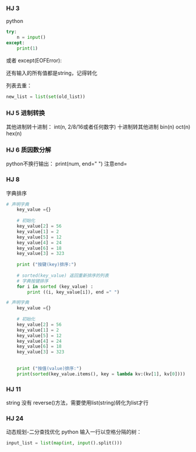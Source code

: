 ### HJ 3
python

```python
try:
    n = input()
except:
    print(1)
```
或者
except(EOFError):

还有输入的所有值都是string，记得转化

列表去重：
```python
new_list = list(set(old_list))
```
### HJ 5 进制转换
其他进制转十进制：
int(n, 2/8/16或者任何数字)
十进制转其他进制
bin(n)
oct(n)
hex(n)

### HJ 6 质因数分解
python不换行输出：
print(num, end=" ")
注意end=


### HJ 8 
字典排序
```python
# 声明字典
    key_value ={}     
 
    # 初始化
    key_value[2] = 56       
    key_value[1] = 2 
    key_value[5] = 12 
    key_value[4] = 24
    key_value[6] = 18      
    key_value[3] = 323 
 
    print ("按键(key)排序:")   
 
    # sorted(key_value) 返回重新排序的列表
    # 字典按键排序
    for i in sorted (key_value) : 
        print ((i, key_value[i]), end =" ") 
```

```python
# 声明字典
    key_value ={}     
 
    # 初始化
    key_value[2] = 56       
    key_value[1] = 2 
    key_value[5] = 12 
    key_value[4] = 24
    key_value[6] = 18      
    key_value[3] = 323 
 
 
    print ("按值(value)排序:")   
    print(sorted(key_value.items(), key = lambda kv:(kv[1], kv[0])))   
```

### HJ 11
string 没有 reverse()方法，需要使用list(string)转化为list才行

### HJ 24
动态规划-二分查找优化
python 输入一行以空格分隔的树：
```python
input_list = list(map(int, input().split()))
```
